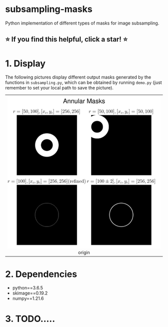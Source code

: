 # subsampling-masks
Python implementation of different types of masks for image subsampling.

## :star: If you find this helpful, click a star! :star: ##

# 1. Display
The following pictures display different output masks generated by the functions in `subsampling.py`, 
which can be obtained by running `demo.py` (just remember to set your local path to save the picture).

<table>
    <tr>
        <td ><center><img src="https://github.com/Masaaki-75/Subsampling-Masks/blob/main/figs/masks_annular.png"><div align = "center">origin</div></td>
    </tr>
</table>

# 2. Dependencies
- python==3.6.5<br>
- skimage==0.19.2<br>
- numpy==1.21.6


# 3. TODO.....
